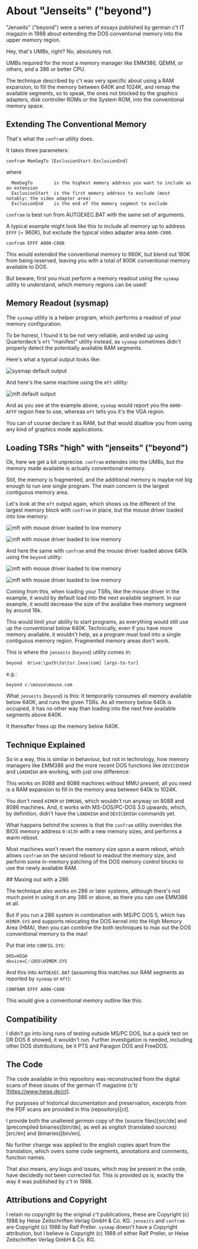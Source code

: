 # About "Jenseits" ("beyond")

"Jenseits" ("beyond") were a series of essays published by german c't IT magazin in 1988
about extending the DOS conventional memory into the upper memory region.

Hey, that's UMBs, right?
No, absolutely not.

UMBs required for the most a memory manager like EMM386, QEMM, or others, and a 386 or better CPU.

The technique described by c't was very specific about using a RAM expansion, to fill the memory
between 640K and 1024K, and remap the available segments, so to speak, the ones not blocked by 
the graphics adapters, disk controller ROMs or the System ROM, into the conventional memory space.


## Extending The Conventional Memory

That's what the `confram` utility does.

It takes three parameters:

```
confram MemSegTo [ExclusionStart-ExclusionEnd]
```

where

```
  MemSegTo        is the highest memory address you want to include as an extension
  ExclusionStart  is the first memory address to exclude (most notably: the video adapter area)
  ExclusionEnd    is the end of the memory segment to exclude
```

`confram` is best run from AUTOEXEC.BAT with the same set of arguments.

A typical example might look like this to include all memory up to address `EFFF` (= 960K),
but exclude the typical video adapter area `A000-C800`.

```
confram EFFF A000-C800
```

This would extended the conventional memory to 960K, but blend out 160K from being reserved,
leaving you with a total of 800K conventional memory available to DOS.

But beware, first you must perform a memory readout using the `sysmap` utility to understand,
which memory regions can be used!


## Memory Readout (sysmap)

The `sysmap` utility is a helper program, which performs a readout of your memory configuration.

To be honest, I found it to be not very reliable, and ended up using Quarterdeck's `mft` "manifest" utility instead,
as `sysmap` sometimes didn't properly detect the potentially available RAM segments.

Here's what a typical output looks like:

![sysmap default output](img/sysmap_1.png)

And here's the same machine using the `mft` utility:

![mft default output](img/mft_1.png)

And as you see at the example above, `sysmap` would report you the `A000-AFFF` region free to use,
whereas `mft` tells you it's the VGA region.

You can of course declare it as RAM, but that would disallow you from using any kind of graphics mode applications.


## Loading TSRs "high" with "jenseits" ("beyond")

Ok, here we get a bit unprecise.
`confram` extendes into the UMBs, but the memory made available is actually conventional memory.

Still, the memory is fragmented, and the additional memory is maybe not big enough to run one single program.
The main concern is the largest contiguous memory area.

Let's look at the `mft` output again, which shows us the different of the largest memory block with
`confram` in place, but the mouse driver loaded into low memory:

![mft with mouse driver loaded to low memory](img/mft_2a.png)

![mft with mouse driver loaded to low memory](img/mft_2b.png)

And here the same with `confram` amd the mouse driver loaded above 640k using the `beyond` utility:

![mft with mouse driver loaded to low memory](img/mft_3a.png)

![mft with mouse driver loaded to low memory](img/mft_3b.png)

Coming from this, when loading your TSRs, like the mouse driver in the example, it would by default load into the next available segment.
In our example, it would decrease the size of the availabe free memory segment by around 16k.

This would limit your ability to start programs, as everything would still use up the conventional below 640K.
Technically, even if you have more memory available, it wouldn't help, as a program must load into a single contiguous memory region.
Fragmented memory areas don't work.

This is where the `jenseits` (`beyond`) utility comes in:

```
beyond  drive:\path\to\tsr.[exe|com] [args-to-tsr]
```

e.g.:

```
beyond c:\mouse\mouse.com
```

What `jenseits` (`beyond`) is this: It temporarily consumes all memory available below 640K, and runs the given TSRs.
As all memory below 640k is occupied, it has no other way than loading into the next free available segments above 640K.

It thereafter frees up the memory below 640K.

## Technique Explained

So in a way, this is similar in behaviour, but not in technology, how memory managers like EMM386 and
the more recent DOS functions like `DEVICEHIGH` and `LOADHIGH` are working, with just one difference:

This works on 8088 and 8086 machines without MMU present, all you need is a RAM expansion to fill in the
memory area between 640k to 1024K.

You don't need `HIMEM` or `EMM386`, which wouldn't run anyway on 8088 and 8086 machines.
And, it works with MS-DOS/PC-DOS 3.0 upwards, which, by definition, didn't have the `LOADHIGH` and `DEVICEHIGH` commands yet.


What happens behind the scenes is that the `confram` utility overrides the BIOS memory address `0:413h`
with a new memory sizes, and performs a warm reboot.

Most machines won't revert the memory size upon a warm reboot, which allows `confram` on the second reboot to readout the
memory size, and perform some in-memory patching of the DOS memory control blocks to use the newly available RAM.


## Maxing out with a 286

The technique also works on 286 or later systems, although there's not much point in using it on any 386 or above,
as there you can use EMM386 et all.

But if you run a 286 system in combination with MS/PC DOS 5, which has `HIMEM.SYS` and supports relocating the DOS kernel
into the High Memory Area (HMA), then you can combine the both techniques to max out the DOS conventional memory to the max!

Put that into `CONFIG.SYS`:

```
DOS=HIGH
device=C:\DOS\HIMEM.SYS
```

And this into `AUTOEXEC.BAT` (assuming this matches our RAM segments as reported by `sysmap` or `mft`):

```
CONFRAM EFFF A000-C800
```

This would give a conventional memory outline like this:



## Compatibility

I didn't go into long runs of testing outside MS/PC DOS, but a quick test on DR DOS 6 showed, it wouldn't run.
Further investigation is needed, including other DOS distributions, be it PTS and Paragon DOS and FreeDOS.

## The Code

The code available in this repository was reconstructed from the digital scans of these issues of the german IT magazine (c't)[https://www.heise.de/ct].

For purposes of historical documentation and preservation, excerpts from the PDF scans are provided in this (repository)[ct].

I provide both the unaltered *german* copy of the (source files)[src/de] and (precompiled binaries)[bin/de],
as well as *english* (translated sources)[src/en] and (binaries)[bin/en].

No further change was applied to the english copies apart from the translation,
which overs some code segments, annotations and comments, function names.

That also means, any bugs and issues, which may be present in the code, have decidedly not been corrected for.
This is provided *as is*, exactly the way it was published by *c't* in 1988.

## Attributions and Copyright

I retain no copyright by the original *c't* publications, these are Copyright (c) 1988 by Heise Zeitschriften Verlag GmbH & Co. KG.
`jenseits` and `confram` are Copyright (c) 1988 by Ralf Preller.
`sysmap` doesn't have a Copyright attribution, but I believe is Copyright (c) 1988 of either Ralf Preller, or Heise Zeitschriften Verlag GmbH & Co. KG.






